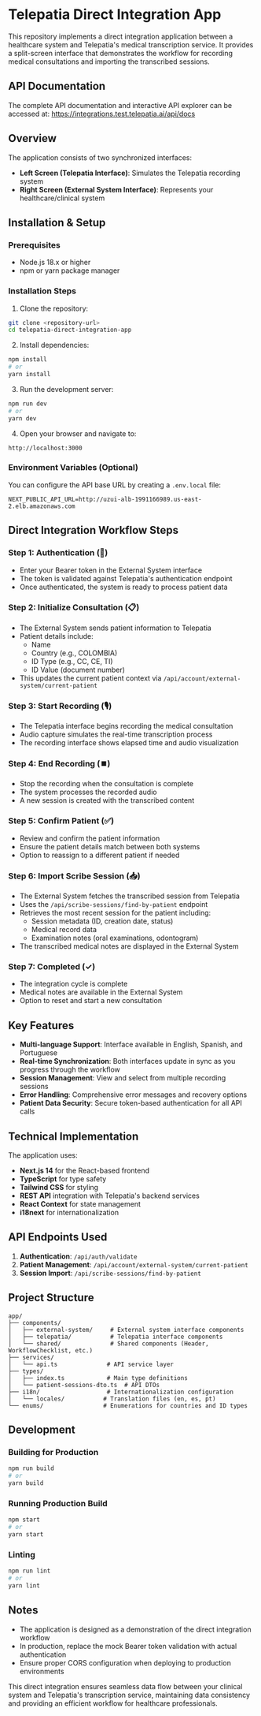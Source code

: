 # Telepatia Direct Integration App

This repository implements a direct integration application between a healthcare system and Telepatia's medical transcription service. It provides a split-screen interface that demonstrates the workflow for recording medical consultations and importing the transcribed sessions.

## API Documentation
The complete API documentation and interactive API explorer can be accessed at: https://integrations.test.telepatia.ai/api/docs

## Overview

The application consists of two synchronized interfaces:
- **Left Screen (Telepatia Interface)**: Simulates the Telepatia recording system
- **Right Screen (External System Interface)**: Represents your healthcare/clinical system

## Installation & Setup

### Prerequisites
- Node.js 18.x or higher
- npm or yarn package manager

### Installation Steps

1. Clone the repository:
```bash
git clone <repository-url>
cd telepatia-direct-integration-app
```

2. Install dependencies:
```bash
npm install
# or
yarn install
```

3. Run the development server:
```bash
npm run dev
# or
yarn dev
```

4. Open your browser and navigate to:
```
http://localhost:3000
```

### Environment Variables (Optional)
You can configure the API base URL by creating a `.env.local` file:
```env
NEXT_PUBLIC_API_URL=http://uzui-alb-1991166989.us-east-2.elb.amazonaws.com
```

## Direct Integration Workflow Steps

### Step 1: Authentication (🔐)
- Enter your Bearer token in the External System interface
- The token is validated against Telepatia's authentication endpoint
- Once authenticated, the system is ready to process patient data

### Step 2: Initialize Consultation (📋)
- The External System sends patient information to Telepatia
- Patient details include:
  - Name
  - Country (e.g., COLOMBIA)
  - ID Type (e.g., CC, CE, TI)
  - ID Value (document number)
- This updates the current patient context via `/api/account/external-system/current-patient`

### Step 3: Start Recording (🎙️)
- The Telepatia interface begins recording the medical consultation
- Audio capture simulates the real-time transcription process
- The recording interface shows elapsed time and audio visualization

### Step 4: End Recording (⏹️)
- Stop the recording when the consultation is complete
- The system processes the recorded audio
- A new session is created with the transcribed content

### Step 5: Confirm Patient (✅)
- Review and confirm the patient information
- Ensure the patient details match between both systems
- Option to reassign to a different patient if needed

### Step 6: Import Scribe Session (📥)
- The External System fetches the transcribed session from Telepatia
- Uses the `/api/scribe-sessions/find-by-patient` endpoint
- Retrieves the most recent session for the patient including:
  - Session metadata (ID, creation date, status)
  - Medical record data
  - Examination notes (oral examinations, odontogram)
- The transcribed medical notes are displayed in the External System

### Step 7: Completed (✓)
- The integration cycle is complete
- Medical notes are available in the External System
- Option to reset and start a new consultation

## Key Features

- **Multi-language Support**: Interface available in English, Spanish, and Portuguese
- **Real-time Synchronization**: Both interfaces update in sync as you progress through the workflow
- **Session Management**: View and select from multiple recording sessions
- **Error Handling**: Comprehensive error messages and recovery options
- **Patient Data Security**: Secure token-based authentication for all API calls

## Technical Implementation

The application uses:
- **Next.js 14** for the React-based frontend
- **TypeScript** for type safety
- **Tailwind CSS** for styling
- **REST API** integration with Telepatia's backend services
- **React Context** for state management
- **i18next** for internationalization

## API Endpoints Used

1. **Authentication**: `/api/auth/validate`
2. **Patient Management**: `/api/account/external-system/current-patient`
3. **Session Import**: `/api/scribe-sessions/find-by-patient`

## Project Structure

```
app/
├── components/
│   ├── external-system/     # External system interface components
│   ├── telepatia/           # Telepatia interface components
│   └── shared/              # Shared components (Header, WorkflowChecklist, etc.)
├── services/
│   └── api.ts              # API service layer
├── types/
│   ├── index.ts            # Main type definitions
│   └── patient-sessions-dto.ts  # API DTOs
├── i18n/                   # Internationalization configuration
│   └── locales/           # Translation files (en, es, pt)
└── enums/                 # Enumerations for countries and ID types
```

## Development

### Building for Production
```bash
npm run build
# or
yarn build
```

### Running Production Build
```bash
npm start
# or
yarn start
```

### Linting
```bash
npm run lint
# or
yarn lint
```

## Notes

- The application is designed as a demonstration of the direct integration workflow
- In production, replace the mock Bearer token validation with actual authentication
- Ensure proper CORS configuration when deploying to production environments

This direct integration ensures seamless data flow between your clinical system and Telepatia's transcription service, maintaining data consistency and providing an efficient workflow for healthcare professionals.
